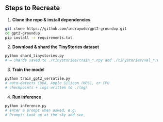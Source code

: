 ## Steps to Recreate

1. **Clone the repo & install dependencies**

```bash
git clone https://github.com/indrayudd/gpt2-groundup.git
cd gpt2-groundup
pip install -r requirements.txt
```

2. **Download & shard the TinyStories dataset**

```bash
python shard_tinystories.py
# → shards saved to ./tinystories/train_*.npy and ./tinystories/val_*.npy
```

3. **Train the model**

```bash
python train_gpt2_versatile.py
# auto‑detects CUDA, Apple Silicon (MPS), or CPU
# checkpoints + logs written to ./log/
```

4. **Run inference**

```bash
python inference.py
# enter a prompt when asked, e.g.
# Prompt: Look up at the sky and see,
```
